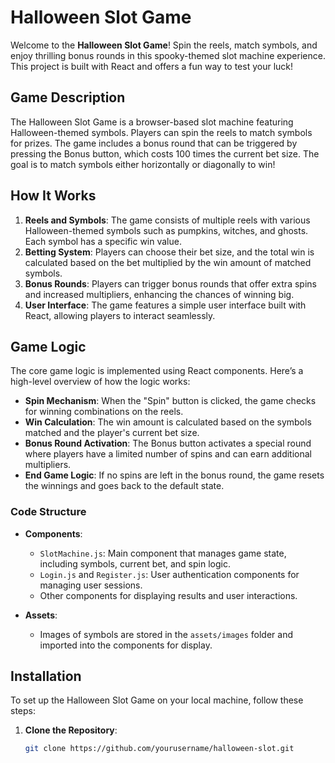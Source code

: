 # Halloween Slot Game

Welcome to the **Halloween Slot Game**! Spin the reels, match symbols, and enjoy thrilling bonus rounds in this spooky-themed slot machine experience. This project is built with React and offers a fun way to test your luck!

## Game Description

The Halloween Slot Game is a browser-based slot machine featuring Halloween-themed symbols. Players can spin the reels to match symbols for prizes. The game includes a bonus round that can be triggered by pressing the Bonus button, which costs 100 times the current bet size. The goal is to match symbols either horizontally or diagonally to win!

## How It Works

1. **Reels and Symbols**: The game consists of multiple reels with various Halloween-themed symbols such as pumpkins, witches, and ghosts. Each symbol has a specific win value.
2. **Betting System**: Players can choose their bet size, and the total win is calculated based on the bet multiplied by the win amount of matched symbols.
3. **Bonus Rounds**: Players can trigger bonus rounds that offer extra spins and increased multipliers, enhancing the chances of winning big.
4. **User Interface**: The game features a simple user interface built with React, allowing players to interact seamlessly.

## Game Logic

The core game logic is implemented using React components. Here’s a high-level overview of how the logic works:

- **Spin Mechanism**: When the "Spin" button is clicked, the game checks for winning combinations on the reels. 
- **Win Calculation**: The win amount is calculated based on the symbols matched and the player's current bet size.
- **Bonus Round Activation**: The Bonus button activates a special round where players have a limited number of spins and can earn additional multipliers.
- **End Game Logic**: If no spins are left in the bonus round, the game resets the winnings and goes back to the default state.

### Code Structure

- **Components**:
  - `SlotMachine.js`: Main component that manages game state, including symbols, current bet, and spin logic.
  - `Login.js` and `Register.js`: User authentication components for managing user sessions.
  - Other components for displaying results and user interactions.

- **Assets**:
  - Images of symbols are stored in the `assets/images` folder and imported into the components for display.

## Installation

To set up the Halloween Slot Game on your local machine, follow these steps:

1. **Clone the Repository**:
   ```bash
   git clone https://github.com/yourusername/halloween-slot.git
